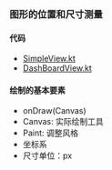 ### 图形的位置和尺寸测量

#### 代码

- [SimpleView.kt](../../hencoder/src/main/java/com/example/hencoder/draw/SimpleView.kt)
- [DashBoardView.kt](../../hencoder/src/main/java/com/example/hencoder/draw/DashBoardView.kt)

#### 绘制的基本要素

- onDraw(Canvas)
- Canvas: 实际绘制工具
- Paint: 调整风格
- 坐标系
- 尺寸单位：px

